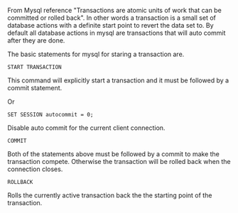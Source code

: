 From Mysql reference "Transactions are atomic units of work that can be committed or rolled back". In other words a transaction is a small set of database actions with a definite start point to revert the data set to. By default all database actions in mysql are transactions that will auto commit after they are done.

The basic statements for mysql for staring a transaction are. 

    START TRANSACTION
    
This command will explicitly start a transaction and it must be followed by a commit statement.

Or 

    SET SESSION autocommit = 0; 

Disable auto commit for the current client connection.  

    COMMIT

Both of the statements above must be followed by a commit to make the transaction compete.
Otherwise the transaction will be rolled back when the connection closes.

    ROLLBACK

Rolls the currently active transaction back the the starting point of the transaction. 
    


